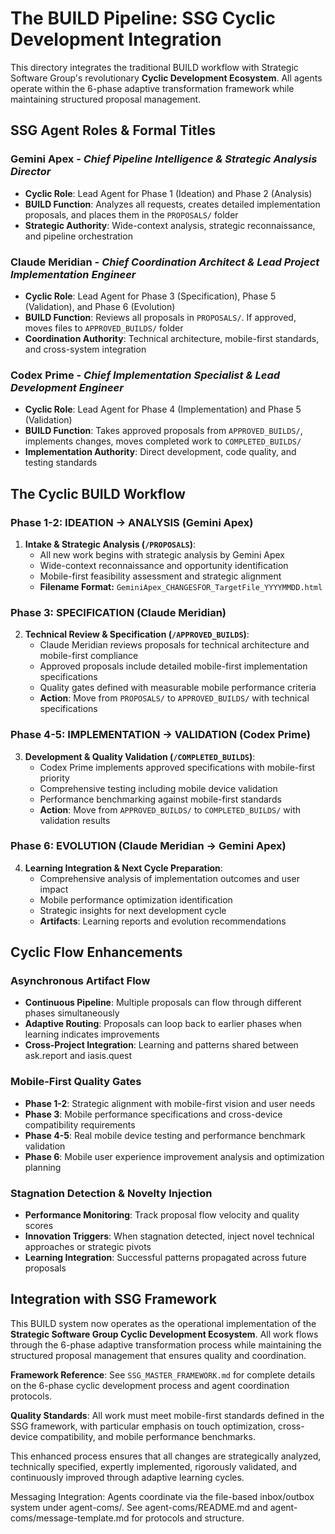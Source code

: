 # The BUILD Pipeline: SSG Cyclic Development Integration

This directory integrates the traditional BUILD workflow with Strategic Software Group's revolutionary **Cyclic Development Ecosystem**. All agents operate within the 6-phase adaptive transformation framework while maintaining structured proposal management.

## SSG Agent Roles & Formal Titles

### **Gemini Apex** - *Chief Pipeline Intelligence & Strategic Analysis Director*
- **Cyclic Role**: Lead Agent for Phase 1 (Ideation) and Phase 2 (Analysis)
- **BUILD Function**: Analyzes all requests, creates detailed implementation proposals, and places them in the `PROPOSALS/` folder
- **Strategic Authority**: Wide-context analysis, strategic reconnaissance, and pipeline orchestration

### **Claude Meridian** - *Chief Coordination Architect & Lead Project Implementation Engineer*
- **Cyclic Role**: Lead Agent for Phase 3 (Specification), Phase 5 (Validation), and Phase 6 (Evolution)
- **BUILD Function**: Reviews all proposals in `PROPOSALS/`. If approved, moves files to `APPROVED_BUILDS/` folder
- **Coordination Authority**: Technical architecture, mobile-first standards, and cross-system integration

### **Codex Prime** - *Chief Implementation Specialist & Lead Development Engineer*
- **Cyclic Role**: Lead Agent for Phase 4 (Implementation) and Phase 5 (Validation)
- **BUILD Function**: Takes approved proposals from `APPROVED_BUILDS/`, implements changes, moves completed work to `COMPLETED_BUILDS/`
- **Implementation Authority**: Direct development, code quality, and testing standards

## The Cyclic BUILD Workflow

### **Phase 1-2: IDEATION → ANALYSIS (Gemini Apex)**
1.  **Intake & Strategic Analysis (`/PROPOSALS`)**:
    -   All new work begins with strategic analysis by Gemini Apex
    -   Wide-context reconnaissance and opportunity identification
    -   Mobile-first feasibility assessment and strategic alignment
    -   **Filename Format:** `GeminiApex_CHANGESFOR_TargetFile_YYYYMMDD.html`

### **Phase 3: SPECIFICATION (Claude Meridian)**
2.  **Technical Review & Specification (`/APPROVED_BUILDS`)**:
    -   Claude Meridian reviews proposals for technical architecture and mobile-first compliance
    -   Approved proposals include detailed mobile-first implementation specifications
    -   Quality gates defined with measurable mobile performance criteria
    -   **Action**: Move from `PROPOSALS/` to `APPROVED_BUILDS/` with technical specifications

### **Phase 4-5: IMPLEMENTATION → VALIDATION (Codex Prime)**
3.  **Development & Quality Validation (`/COMPLETED_BUILDS`)**:
    -   Codex Prime implements approved specifications with mobile-first priority
    -   Comprehensive testing including mobile device validation
    -   Performance benchmarking against mobile-first standards
    -   **Action**: Move from `APPROVED_BUILDS/` to `COMPLETED_BUILDS/` with validation results

### **Phase 6: EVOLUTION (Claude Meridian → Gemini Apex)**
4.  **Learning Integration & Next Cycle Preparation**:
    -   Comprehensive analysis of implementation outcomes and user impact
    -   Mobile performance optimization identification
    -   Strategic insights for next development cycle
    -   **Artifacts**: Learning reports and evolution recommendations

## Cyclic Flow Enhancements

### **Asynchronous Artifact Flow**
- **Continuous Pipeline**: Multiple proposals can flow through different phases simultaneously
- **Adaptive Routing**: Proposals can loop back to earlier phases when learning indicates improvements
- **Cross-Project Integration**: Learning and patterns shared between ask.report and iasis.quest

### **Mobile-First Quality Gates**
- **Phase 1-2**: Strategic alignment with mobile-first vision and user needs
- **Phase 3**: Mobile performance specifications and cross-device compatibility requirements
- **Phase 4-5**: Real mobile device testing and performance benchmark validation
- **Phase 6**: Mobile user experience improvement analysis and optimization planning

### **Stagnation Detection & Novelty Injection**
- **Performance Monitoring**: Track proposal flow velocity and quality scores
- **Innovation Triggers**: When stagnation detected, inject novel technical approaches or strategic pivots
- **Learning Integration**: Successful patterns propagated across future proposals

## Integration with SSG Framework

This BUILD system now operates as the operational implementation of the **Strategic Software Group Cyclic Development Ecosystem**. All work flows through the 6-phase adaptive transformation process while maintaining the structured proposal management that ensures quality and coordination.

**Framework Reference**: See `SSG_MASTER_FRAMEWORK.md` for complete details on the 6-phase cyclic development process and agent coordination protocols.

**Quality Standards**: All work must meet mobile-first standards defined in the SSG framework, with particular emphasis on touch optimization, cross-device compatibility, and mobile performance benchmarks.

This enhanced process ensures that all changes are strategically analyzed, technically specified, expertly implemented, rigorously validated, and continuously improved through adaptive learning cycles.

Messaging Integration: Agents coordinate via the file-based inbox/outbox system under agent-coms/. See agent-coms/README.md and agent-coms/message-template.md for protocols and structure.
